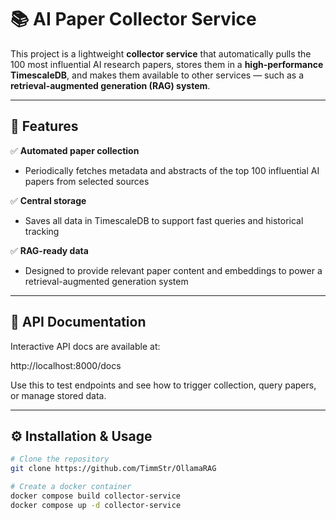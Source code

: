 # 📚 AI Paper Collector Service

This project is a lightweight **collector service** that automatically pulls the 100 most influential AI research
papers, stores them in a **high-performance TimescaleDB**, and makes them available to other services — such as a **retrieval-augmented generation (RAG) system**.

---

## 🚀 **Features**

✅ **Automated paper collection**

- Periodically fetches metadata and abstracts of the top 100 influential AI papers from selected sources

✅ **Central storage**

- Saves all data in TimescaleDB to support fast queries and historical tracking

✅ **RAG-ready data**

- Designed to provide relevant paper content and embeddings to power a retrieval-augmented generation system

---

## 📌 **API Documentation**

Interactive API docs are available at:

http://localhost:8000/docs

Use this to test endpoints and see how to trigger collection, query papers, or manage stored data.

---

## ⚙️ **Installation & Usage**

```bash
# Clone the repository
git clone https://github.com/TimmStr/OllamaRAG

# Create a docker container
docker compose build collector-service
docker compose up -d collector-service